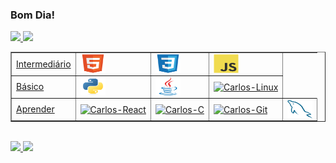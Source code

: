 ### Bom Dia!

<div> 
    <a href="https://github.com/cartulo">
    <img height="160em" src="https://github-readme-stats.vercel.app/api?username=CarlosMarquetti&show_icons=true&theme=tokyonight&include_all_commits=true&count_private=true"/>
    <img height="160em" src="https://github-readme-stats.vercel.app/api/top-langs/?username=CarlosMarquetti&layout=compact&langs_count=7&theme=tokyonight"/>
</div>
  
<div> 
 <table border="1">
        <tr>
            <td>Intermediário</td>
            <td><img align="center" alt="Caelos-HTML" height="30" width="40" src="https://raw.githubusercontent.com/devicons/devicon/master/icons/html5/html5-original.svg"></td>
            <td><img align="center" alt="Carlos-CSS" height="30" width="40" src="https://raw.githubusercontent.com/devicons/devicon/master/icons/css3/css3-original.svg"></td>
            <td><img align="center" alt="Carlos-JS" height="30" width="40" src="https://raw.githubusercontent.com/devicons/devicon/master/icons/javascript/javascript-original.svg"></td>
        </tr>
        <tr>
          <td>Básico</td>
            <td><img align="center" alt="Carlos-Python" height="30" width="40" src="https://raw.githubusercontent.com/devicons/devicon/master/icons/python/python-original.svg"></td>
            <td><img align="center" alt="Carlos-Java" height="30" width="40" src="https://raw.githubusercontent.com/devicons/devicon/master/icons/java/java-original.svg"></td>
            <td><img align="center" alt="Carlos-Linux" height="30" width="40" src="https://cdn.jsdelivr.net/gh/devicons/devicon/icons/linux/linux-original.svg" /></td>
          </tr>
        <tr>
          <td>Aprender</td>
          <td><img align="center" alt="Carlos-React" height="30" width="40" src="https://cdn.jsdelivr.net/gh/devicons/devicon/icons/react/react-original.svg"></td>
          <td><img align="center" alt="Carlos-C" height="30" width="40" src="https://cdn.jsdelivr.net/gh/devicons/devicon/icons/c/c-plain.svg" /></td>
          <td><img align="center" alt="Carlos-Git" height="30" width="40" src="https://cdn.jsdelivr.net/gh/devicons/devicon/icons/react/react-original.svg" /></td>
          <td><img align="center" alt="Carlos-MySQL" height="30" width="40" src="https://raw.githubusercontent.com/devicons/devicon/master/icons/mysql/mysql-original.svg"></td>
        </tr>
    </table><br/>
</div>

<div>
     <a href="https://linkedin.com/in/carlos-marquetti-9066a8216/" target="_blank">
    <img src="https://img.shields.io/badge/-LinkedIn-black.svg?style=for-the-badge&logo=linkedin&color=informational"/>
     </a>
    <a href="mailto:carlos.marquetti312@gmail.com" target="_blank">
    <img src="https://img.shields.io/badge/-Gmail-%23333?style=for-the-badge&logo=gmail&color=red&logoColor=white"/>
    </a>
</div>

